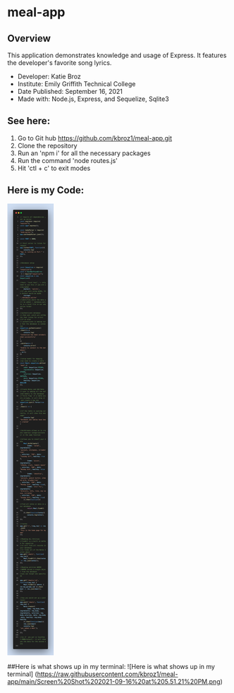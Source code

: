 # meal-app


## Overview
This application demonstrates knowledge and usage of Express. It features the developer's favorite song lyrics.

* Developer: Katie Broz
* Institute: Emily Griffith Technical College
* Date Published: September 16, 2021
* Made with: Node.js, Express, and Sequelize, Sqlite3

## See here:
1. Go to Git hub https://github.com/kbroz1/meal-app.git
2. Clone the repository
3. Run an 'npm i' for all the necessary packages
4. Run the command 'node routes.js'
5. Hit 'ctl + c' to exit modes

## Here is my Code:
![Here is my code](https://raw.githubusercontent.com/kbroz1/meal-app/main/meal-app-snapshot.png)

##Here is what shows up in my terminal:
![Here is what shows up in my terminal] (https://raw.githubusercontent.com/kbroz1/meal-app/main/Screen%20Shot%202021-09-16%20at%205.51.21%20PM.png)